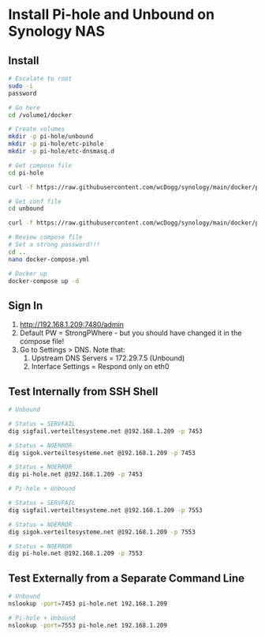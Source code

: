 # Install Pi-hole and Unbound on Synology NAS


## Install

```bash
# Escalate to root
sudo -i
password

# Go here
cd /volume1/docker

# Create volumes
mkdir -p pi-hole/unbound
mkdir -p pi-hole/etc-pihole
mkdir -p pi-hole/etc-dnsmasq.d

# Get compose file
cd pi-hole

curl -f https://raw.githubusercontent.com/wcDogg/synology/main/docker/pi-hole/docker-compose.yml -o docker-compose.yml

# Get conf file
cd unbound

curl -f https://raw.githubusercontent.com/wcDogg/synology/main/docker/pi-hole/unbound/unbound.conf -o unbound.conf

# Review compose file
# Set a strong password!!!
cd ..
nano docker-compose.yml

# Docker up
docker-compose up -d
```

## Sign In

1. http://192.168.1.209:7480/admin
2. Default PW = StrongPWhere - but you should have changed it in the compose file!
3. Go to Settings > DNS. Note that:
   1. Upstream DNS Servers = 172.29.7.5 (Unbound)
   2. Interface Settings = Respond only on eth0


## Test Internally from SSH Shell

```bash
# Unbound

# Status = SERVFAIL
dig sigfail.verteiltesysteme.net @192.168.1.209 -p 7453

# Status = NOERROR 
dig sigok.verteiltesysteme.net @192.168.1.209 -p 7453

# Status = NOERROR 
dig pi-hole.net @192.168.1.209 -p 7453

# Pi-hole + Unbound

# Status = SERVFAIL
dig sigfail.verteiltesysteme.net @192.168.1.209 -p 7553

# Status = NOERROR 
dig sigok.verteiltesysteme.net @192.168.1.209 -p 7553

# Status = NOERROR 
dig pi-hole.net @192.168.1.209 -p 7553
```

## Test Externally from a Separate Command Line

```bash
# Unbound
nslookup -port=7453 pi-hole.net 192.168.1.209

# Pi-hole + Unbound
nslookup -port=7553 pi-hole.net 192.168.1.209
```

